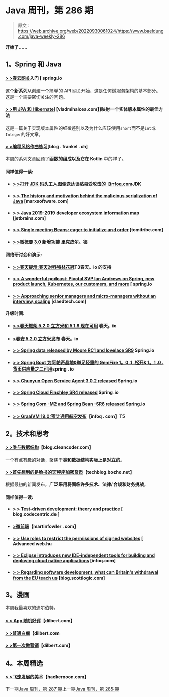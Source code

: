 # Java 周刊，第 286 期

> 原文：<https://web.archive.org/web/20220930061024/https://www.baeldung.com/java-weekly-286>

**开始了……**

## 1。Spring 和 Java

#### [> >春云网关](https://web.archive.org/web/20220627183947/https://spring.io/blog/2019/06/18/getting-started-with-spring-cloud-gateway)入门  [ spring.io

这个**新系列**从创建一个简单的 API 网关开始，这是任何微服务架构的基本部分。这是一个需要密切关注的问题。

#### [> >用 JPA 和 Hibernate](https://web.archive.org/web/20220627183947/https://vladmihalcea.com/best-way-map-entity-version-jpa-hibernate/)[【vladmihalcea.com】]映射一个实体版本属性的最佳方法

这是一篇关于实现版本属性的细微差别以及为什么应该使用`short`而不是`int`或`Integer`的好文章。

#### [> >编程风格作曲练习](https://web.archive.org/web/20220627183947/https://blog.frankel.ch/exercises-programming-style/6/)[blog . frankel . ch]

本周的系列文章回顾了**函数的组成以及它在 Kotlin** 中的样子。

#### 同样值得一读:

*   #### [> >打开 JDK 码头工人图像送达误贴易受攻击的【infoq.com](https://web.archive.org/web/20220627183947/https://www.infoq.com/news/2019/06/docker-vulnerable-java/?utm_campaign=infoq_content&utm_source=infoq&utm_medium=feed&utm_term=Java)JDK

*   #### [> > The history and motivation behind the malicious serialization of Java](https://web.archive.org/web/20220627183947/https://marxsoftware.blogspot.com/2019/06/java-serialization.html) [marxsoftware.com]

*   #### [> > Java 2019-2019 developer ecosystem information map](https://web.archive.org/web/20220627183947/https://www.jetbrains.com/lp/devecosystem-2019/java/) [jetbrains.com]

*   #### [> > Single meeting Beans: eager to initialize and order](https://web.archive.org/web/20220627183947/https://tomitribe.com/blog/singleton-session-beans-eager-initialization-and-ordering/) [tomitribe.com]

*   #### [> >微概要 3.0 新增功能](https://web.archive.org/web/20220627183947/https://rieckpil.de/review-whats-new-in-microprofile-3-0/) 里克皮尔。德

#### 网络研讨会和演示:

*   #### [> >春天提示:春天对科特林花冠](https://web.archive.org/web/20220627183947/https://spring.io/blog/2019/06/12/spring-tips-spring-s-support-for-kotlin-coroutines)T3春天。io 的支持

*   #### [> > A wonderful podcast: Pivotal SVP Ian Andrews on Spring, new product launch, Kubernetes, our customers, and more](https://web.archive.org/web/20220627183947/https://spring.io/blog/2019/06/14/a-bootiful-podcast-pivotal-svp-ian-andrews-on-spring-new-product-announcements-kubernetes-our-customers-and-more) [ spring.io

*   #### [**> > Approaching senior managers and micro-managers without an interview, scaling**](https://web.archive.org/web/20220627183947/https://daedtech.com/reader-question-round-up-approaching-execs-micromanagers-and-scaling-without-job-interviews/) [daedtech.com]

#### 升级时间:

*   #### [> >春天框架 5.2.0 立方米和 5.1.8 现在可用](https://web.archive.org/web/20220627183947/https://spring.io/blog/2019/06/13/spring-framework-5-2-0-m3-and-5-1-8-available-now) 春天。io

*   #### [>春安 5.2.0 立方米发布](https://web.archive.org/web/20220627183947/https://spring.io/blog/2019/06/17/spring-security-5-2-0-m3-released) 春天。io

*   #### [**> > Spring data released by Moore RC1 and lovelace SR9**](https://web.archive.org/web/20220627183947/https://spring.io/blog/2019/06/17/spring-data-moore-rc1-and-lovelace-sr9-released) Spring.io

*   #### [> > Spring Boot 为阿帕奇晶地&举足轻重的 GemFire 1。0 .1 .松开& 1。1 .0 .货币供应量之二可用](https://web.archive.org/web/20220627183947/https://spring.io/blog/2019/06/18/spring-boot-for-apache-geode-pivotal-gemfire-1-0-1-release-1-1-0-m2-available)spring . io

*   #### [> > Chunyun Open Service Agent 3.0.2 released](https://web.archive.org/web/20220627183947/https://spring.io/blog/2019/06/18/spring-cloud-open-service-broker-3-0-2-released) Spring.io

*   #### [> > Spring Cloud Finchley SR4 released](https://web.archive.org/web/20220627183947/https://spring.io/blog/2019/06/14/spring-cloud-finchley-sr4-released) Spring.io

*   #### [> > Spring Corn -M2 and Spring Bean -SR6 released](https://web.archive.org/web/20220627183947/https://spring.io/blog/2019/06/18/spring-session-corn-m2-and-spring-session-bean-sr6-released) Spring.io

*   #### [**> > GraalVM 19.0:预计通用航空发布**](https://web.archive.org/web/20220627183947/https://www.infoq.com/news/2019/06/oracle-releases-graalvm-19.0?utm_campaign=infoq_content&utm_source=infoq&utm_medium=feed&utm_term=Java)【infoq . com】T5

## 2。技术和思考

#### [> >类与数据结构](https://web.archive.org/web/20220627183947/http://blog.cleancoder.com/uncle-bob/2019/06/16/ObjectsAndDataStructures.html)【blog.cleancoder.com】

一个有点有趣的对话，聚焦于**类和数据结构实际上是对立的**。

#### [> >首先想到的是脸书的天秤座加密货币](https://web.archive.org/web/20220627183947/https://techblog.bozho.net/first-thoughts-about-facebooks-libra-cryptocurrency/)【techblog.bozho.net】

根据最初的新闻发布，**广泛采用将面临许多技术、法律/合规和财务挑战**。

#### 同样值得一读:

*   #### [> > Test-driven development: theory and practice](https://web.archive.org/web/20220627183947/https://blog.codecentric.de/en/2019/06/test-driven-development-theory-practice/) [ blog.codecentric.de ]

*   #### [>微前端](https://web.archive.org/web/20220627183947/https://martinfowler.com/articles/micro-frontends.html)【martinfowler . com】

*   #### [> > Use roles to restrict the permissions of signed websites](https://web.archive.org/web/20220627183947/https://advancedweb.hu/2019/06/18/signer_roles/) [ Advanced web.hu

*   #### [> > Eclipse introduces new IDE-independent tools for building and deploying cloud native applications](https://web.archive.org/web/20220627183947/https://www.infoq.com/news/2019/06/eclipse-codewind/?utm_campaign=infoq_content&utm_source=infoq&utm_medium=feed&utm_term=Java) [infoq.com]

*   #### [> > Regarding software development, what can Britain's withdrawal from the EU teach us](https://web.archive.org/web/20220627183947/https://blog.scottlogic.com/2019/06/17/what-brexit-can-teach-us-about-software-development.html) [blog.scottlogic.com]

## 3。漫画

本周我最喜欢的迪尔伯特。

#### [> > App 随机好评](https://web.archive.org/web/20220627183947/https://dilbert.com/strip/2019-06-18)【dilbert.com】

#### [> >普通白痴](https://web.archive.org/web/20220627183947/https://dilbert.com/strip/2019-06-17)【dilbert.com

#### [> >第一次做营销](https://web.archive.org/web/20220627183947/https://dilbert.com/strip/2019-06-15)【dilbert.com】

## 4。本周精选

#### [> >飞速发展的美术](https://web.archive.org/web/20220627183947/https://hackernoon.com/)【hackernoon.com】

下一期[Java 周刊，第 287 期](/web/20220627183947/https://www.baeldung.com/java-weekly-287)上一期[Java 周刊，第 285 期](/web/20220627183947/https://www.baeldung.com/java-weekly-285)